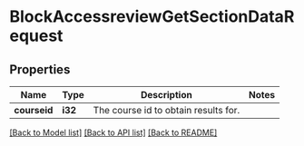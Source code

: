 # BlockAccessreviewGetSectionDataRequest

## Properties

Name | Type | Description | Notes
------------ | ------------- | ------------- | -------------
**courseid** | **i32** | The course id to obtain results for. | 

[[Back to Model list]](../README.md#documentation-for-models) [[Back to API list]](../README.md#documentation-for-api-endpoints) [[Back to README]](../README.md)


